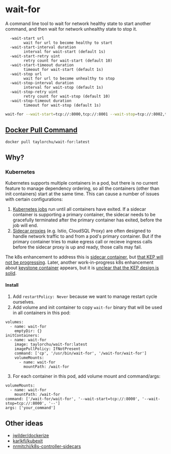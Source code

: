 # wait-for

A command line tool to wait for network healthy state to start another command, and then wait for network unhealthy state to stop it.

```
  -wait-start url
    	wait for url to become healthy to start
  -wait-start-interval duration
    	interval for wait-start (default 1s)
  -wait-start-retry uint
    	retry count for wait-start (default 10)
  -wait-start-timeout duration
    	timeout for wait-start (default 1s)
  -wait-stop url
    	wait for url to become unhealthy to stop
  -wait-stop-interval duration
    	interval for wait-stop (default 1s)
  -wait-stop-retry uint
    	retry count for wait-stop (default 10)
  -wait-stop-timeout duration
    	timeout for wait-stop (default 1s)
```

```bash
wait-for --wait-start=tcp://:8000,tcp://:8001 --wait-stop=tcp://:8002,tcp://:8003 -- sleep 60
```

## [Docker Pull Command](https://hub.docker.com/r/taylorchu/wait-for)

```
docker pull taylorchu/wait-for:latest
```

## Why?

### Kubernetes

Kubernetes supports multiple containers in a pod, but there is no current feature to manage dependency ordering, so all the containers (other than init containers) start at the same time. This can cause a number of issues with certain configurations:

1. [Kubernetes jobs](https://github.com/kubernetes/kubernetes/issues/25908) run until all containers have exited. If a sidecar container is supporting a primary container, the sidecar needs to be gracefully terminated after the primary container has exited, before the job will end.
2. [Sidecar proxies](https://github.com/GoogleCloudPlatform/cloud-sql-proxy/issues/128) (e.g. Istio, CloudSQL Proxy) are often designed to handle network traffic to and from a pod's primary container. But if the primary container tries to make egress call or recieve ingress calls before the sidecar proxy is up and ready, those calls may fail.

The k8s enhancement to address this is [sidecar container](https://github.com/kubernetes/enhancements/issues/753), but [that KEP will not be progressing](https://github.com/kubernetes/enhancements/issues/753#issuecomment-713471597). Later, another work-in-progress k8s enhancement about [keystone container](https://github.com/kubernetes/enhancements/issues/2872) appears, but it is [unclear that the KEP design is solid](https://github.com/kubernetes/enhancements/pull/2869#issuecomment-1270508226).

#### Install

1. Add `restartPolicy: Never` because we want to manage restart cycle ourselves.
2. Add volume and init container to copy `wait-for` binary that will be used in all containers in this pod:

```
volumes:
  - name: wait-for
    emptyDir: {}
initContainers:
  - name: wait-for
    image: taylorchu/wait-for:latest
    imagePullPolicy: IfNotPresent
    command: ['cp', '/usr/bin/wait-for', '/wait-for/wait-for']
    volumeMounts:
      - name: wait-for
        mountPath: /wait-for
```

3. For each container in this pod, add volume mount and command/args:

```
volumeMounts:
  - name: wait-for
    mountPath: /wait-for
command: ['/wait-for/wait-for', '--wait-start=tcp://:8000', '--wait-stop=tcp://:8000', '--']
args: ['your_command']
```

## Other ideas

- [jwilder/dockerize](https://github.com/jwilder/dockerize)
- [karlkfi/kubexit](https://github.com/karlkfi/kubexit)
- [nrmitchi/k8s-controller-sidecars](https://github.com/nrmitchi/k8s-controller-sidecars)
